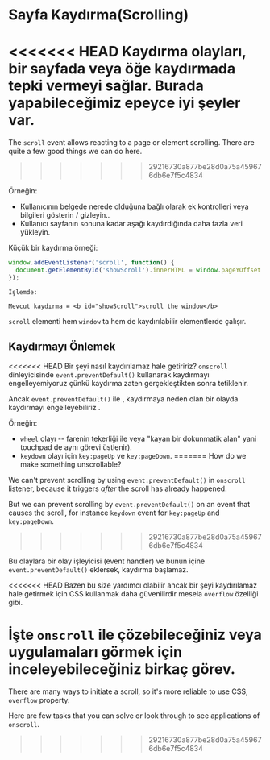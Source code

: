 # Sayfa Kaydırma(Scrolling)

<<<<<<< HEAD
Kaydırma olayları, bir sayfada veya öğe kaydırmada tepki vermeyi sağlar. Burada yapabileceğimiz epeyce iyi şeyler var.
=======
The `scroll` event allows reacting to a page or element scrolling. There are quite a few good things we can do here.
>>>>>>> 29216730a877be28d0a75a459676db6e7f5c4834

Örneğin:
- Kullanıcının belgede nerede olduğuna bağlı olarak ek kontrolleri veya bilgileri gösterin / gizleyin..
- Kullanıcı sayfanın sonuna kadar aşağı kaydırdığında daha fazla veri yükleyin.

Küçük bir kaydırma örneği:

```js autorun
window.addEventListener('scroll', function() {
  document.getElementById('showScroll').innerHTML = window.pageYOffset + 'px';
});
```

```online
İşlemde:

Mevcut kaydırma = <b id="showScroll">scroll the window</b>
```

`scroll` elementi hem `window` ta hem de kaydırılabilir elementlerde çalışır.

## Kaydırmayı Önlemek

<<<<<<< HEAD
Bir şeyi nasıl kaydırılamaz hale getiririz? `onscroll` dinleyicisinde `event.preventDefault()` kullanarak kaydırmayı engelleyemiyoruz çünkü kaydırma zaten gerçekleştikten sonra tetiklenir.

Ancak `event.preventDefault()` ile , kaydırmaya neden olan bir olayda kaydırmayı engelleyebiliriz .

Örneğin:
- `wheel` olayı -- farenin tekerliği ile veya "kayan bir dokunmatik alan" yani touchpad de aynı görevi üstlenir).
- `keydown` olayı için `key:pageUp` ve `key:pageDown`.
=======
How do we make something unscrollable?

We can't prevent scrolling by using `event.preventDefault()` in `onscroll` listener, because it triggers *after* the scroll has already happened.

But we can prevent scrolling by `event.preventDefault()` on an event that causes the scroll, for instance `keydown` event for `key:pageUp` and `key:pageDown`.
>>>>>>> 29216730a877be28d0a75a459676db6e7f5c4834

Bu olaylara bir olay işleyicisi (event handler) ve bunun içine `event.preventDefault()`  eklersek, kaydırma başlamaz.

<<<<<<< HEAD
Bazen bu size yardımcı olabilir ancak bir şeyi kaydırılamaz hale getirmek için CSS kullanmak daha güvenilirdir mesela `overflow` özelliği gibi.

İşte `onscroll` ile çözebileceğiniz veya uygulamaları görmek için inceleyebileceğiniz birkaç görev.
=======
There are many ways to initiate a scroll, so it's more reliable to use CSS, `overflow` property.

Here are few tasks that you can solve or look through to see applications of `onscroll`.
>>>>>>> 29216730a877be28d0a75a459676db6e7f5c4834
